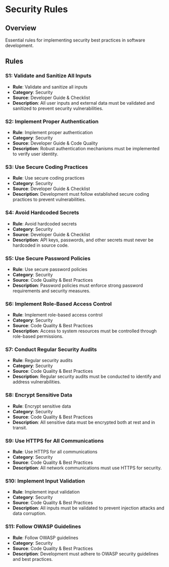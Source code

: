 # Security Rules

## Overview
Essential rules for implementing security best practices in software development.

## Rules

### S1: Validate and Sanitize All Inputs
- **Rule**: Validate and sanitize all inputs
- **Category**: Security
- **Source**: Developer Guide & Checklist
- **Description**: All user inputs and external data must be validated and sanitized to prevent security vulnerabilities.

### S2: Implement Proper Authentication
- **Rule**: Implement proper authentication
- **Category**: Security
- **Source**: Developer Guide & Code Quality
- **Description**: Robust authentication mechanisms must be implemented to verify user identity.

### S3: Use Secure Coding Practices
- **Rule**: Use secure coding practices
- **Category**: Security
- **Source**: Developer Guide & Checklist
- **Description**: Development must follow established secure coding practices to prevent vulnerabilities.

### S4: Avoid Hardcoded Secrets
- **Rule**: Avoid hardcoded secrets
- **Category**: Security
- **Source**: Developer Guide & Checklist
- **Description**: API keys, passwords, and other secrets must never be hardcoded in source code.

### S5: Use Secure Password Policies
- **Rule**: Use secure password policies
- **Category**: Security
- **Source**: Code Quality & Best Practices
- **Description**: Password policies must enforce strong password requirements and security measures.

### S6: Implement Role-Based Access Control
- **Rule**: Implement role-based access control
- **Category**: Security
- **Source**: Code Quality & Best Practices
- **Description**: Access to system resources must be controlled through role-based permissions.

### S7: Conduct Regular Security Audits
- **Rule**: Regular security audits
- **Category**: Security
- **Source**: Code Quality & Best Practices
- **Description**: Regular security audits must be conducted to identify and address vulnerabilities.

### S8: Encrypt Sensitive Data
- **Rule**: Encrypt sensitive data
- **Category**: Security
- **Source**: Code Quality & Best Practices
- **Description**: All sensitive data must be encrypted both at rest and in transit.

### S9: Use HTTPS for All Communications
- **Rule**: Use HTTPS for all communications
- **Category**: Security
- **Source**: Code Quality & Best Practices
- **Description**: All network communications must use HTTPS for security.

### S10: Implement Input Validation
- **Rule**: Implement input validation
- **Category**: Security
- **Source**: Code Quality & Best Practices
- **Description**: All inputs must be validated to prevent injection attacks and data corruption.

### S11: Follow OWASP Guidelines
- **Rule**: Follow OWASP guidelines
- **Category**: Security
- **Source**: Code Quality & Best Practices
- **Description**: Development must adhere to OWASP security guidelines and best practices. 